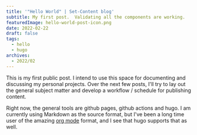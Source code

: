 ```yaml
---
title: '"Hello World" | Set-Content blog'
subtitle: My first post.  Validating all the components are working.
featuredImage: hello-world-post-icon.png
date: 2022-02-22
draft: false
tags:
  - hello
  - hugo
archives:
  - 2022/02
---
```


This is my first public post.  I intend to use this space for documenting
and discussing my personal projects.  Over the next few posts, I'll try to lay out
the general subject matter and develop a workflow / schedule for publishing content.

Right now, the general tools are github pages, github actions and hugo.  I am currently using Markdown
as the source format, but I've been a long time user of the amazing
[org mode](https://orgmode.org) format, and I see that hugo supports that as well.

